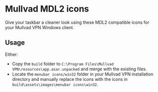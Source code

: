 # Mullvad MDL2 icons

Give your taskbar a cleaner look using these MDL2 compatible icons for your Mullvad VPN Windows client.

## Usage

Either:
- Copy the `build` folder to `C:\Program Files\Mullvad VPN\resources\app.asar.unpacked` and merge with the existing files.
- Locate the `menubar icons/win32` folder in your Mullvad VPN installation directory and manually replace the icons with the icons in `build\assets\images\menubar icons\win32`.